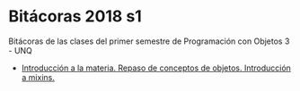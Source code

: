 # Bitácoras 2018 s1

Bitácoras de las clases del primer semestre de Programación con Objetos 3 - UNQ

 - [Introducción a la materia. Repaso de conceptos de objetos. Introducción a mixins.](./clase_1.md)
